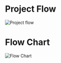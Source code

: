 # Project Flow
![Project flow](https://user-images.githubusercontent.com/101036090/164468460-55c6b579-5110-48b0-9580-1f384d245dea.png)

# Flow Chart
![Flow Chart](https://user-images.githubusercontent.com/101036090/164468574-2379cb4e-459f-44ac-833c-ffb71d0feac9.png)
